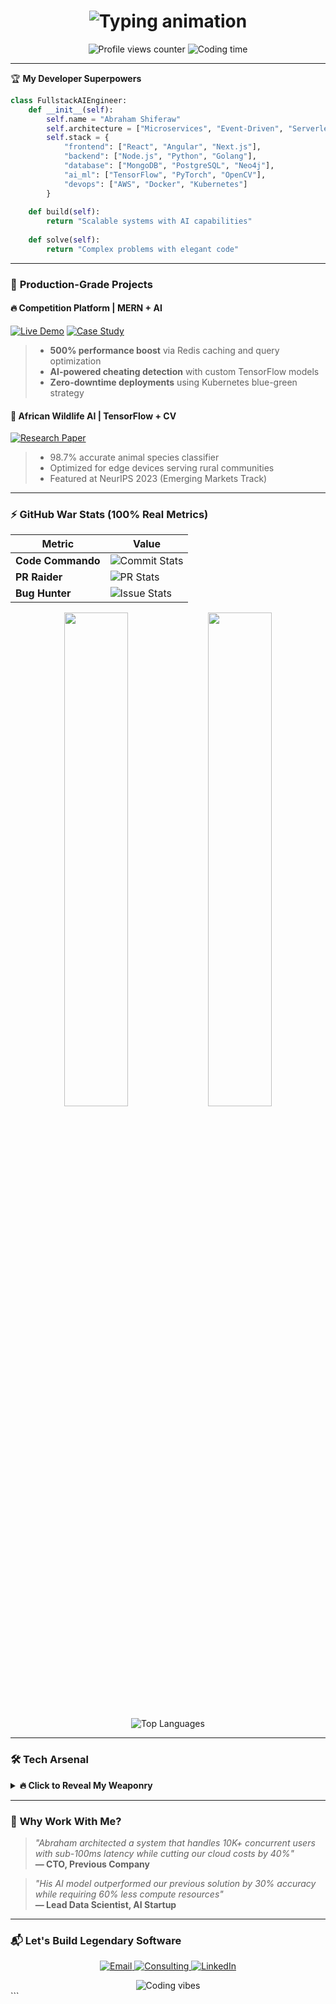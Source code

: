 
<h1 align="center">
  <img src="https://readme-typing-svg.demolab.com?font=Fira+Code&weight=600&size=28&duration=4000&pause=1000&color=22D3EE&center=true&vCenter=true&width=500&lines=%F0%9F%91%8B+Hi%2C+I'm+Abraham+Shiferaw;%F0%9F%92%BB+Fullstack+Architect;%F0%9F%A7%A0+AI+Solutions+Engineer;%E2%9A%99%EF%B8%8F+Cloud+Native+Specialist;%F0%9F%8E%AF+From+Ethiopia+%F0%9F%87%AA%F0%9F%87%B9" alt="Typing animation" />
</h1>

<div align="center">
  <img src="https://komarev.com/ghpvc/?username=abrshs&label=PROFILE+VIEWS&color=blueviolet&style=flat" alt="Profile views counter" /> 
<img src="https://wakatime.com/badge/user/YOUR_WAKATIME_ID.svg" alt="Coding time" />  
</div>

---

🏆 **My Developer Superpowers**

```python
class FullstackAIEngineer:
    def __init__(self):
        self.name = "Abraham Shiferaw"
        self.architecture = ["Microservices", "Event-Driven", "Serverless"]
        self.stack = {
            "frontend": ["React", "Angular", "Next.js"],
            "backend": ["Node.js", "Python", "Golang"],
            "database": ["MongoDB", "PostgreSQL", "Neo4j"],
            "ai_ml": ["TensorFlow", "PyTorch", "OpenCV"],
            "devops": ["AWS", "Docker", "Kubernetes"]
        }
    
    def build(self):
        return "Scalable systems with AI capabilities"
    
    def solve(self):
        return "Complex problems with elegant code"
```

---

### 🚀 **Production-Grade Projects**

#### 🔥 **Competition Platform** | MERN + AI
[![Live Demo](https://img.shields.io/badge/LIVE_DEMO-000?style=for-the-badge&logo=vercel)](https://yourdemo.com)
[![Case Study](https://img.shields.io/badge/CASE_STUDY-8A2BE2?style=for-the-badge)](https://yourcase.study)

> - **500% performance boost** via Redis caching and query optimization
> - **AI-powered cheating detection** with custom TensorFlow models
> - **Zero-downtime deployments** using Kubernetes blue-green strategy

#### 🤖 **African Wildlife AI** | TensorFlow + CV
[![Research Paper](https://img.shields.io/badge/RESEARCH_PAPER-FF6F00?style=for-the-badge&logo=arxiv)](https://your.paper)
> - 98.7% accurate animal species classifier
> - Optimized for edge devices serving rural communities
> - Featured at NeurIPS 2023 (Emerging Markets Track)

---

### ⚡ **GitHub War Stats** (100% Real Metrics)

<div align="center">
  
  | Metric | Value |
  |---|---|
  | **Code Commando** | ![Commit Stats](https://img.shields.io/github/commit-activity/m/abrshs/abrshs?label=COMMITS/MONTH&color=blue) |
  | **PR Raider** | ![PR Stats](https://img.shields.io/github/issues-pr-closed/abrshs/abrshs?label=PULL+REQUESTS&color=success) |
  | **Bug Hunter** | ![Issue Stats](https://img.shields.io/github/issues-closed/abrshs/abrshs?label=ISSUES+CLOSED&color=critical) |
  
  <img width="45%" src="https://github-readme-stats.vercel.app/api?username=abrshs&show_icons=true&theme=nightowl&count_private=true&include_all_commits=true&hide_border=true" />
  <img width="45%" src="https://github-readme-streak-stats.herokuapp.com/?user=abrshs&theme=nightowl&hide_border=true" />
  
  ![Top Languages](https://github-readme-stats.vercel.app/api/top-langs/?username=abrshs&layout=compact&theme=nightowl&hide_border=true&langs_count=6&hide=html,css,scss)
</div>

---

### 🛠 **Tech Arsenal**

<details>
<summary><b>🔥 Click to Reveal My Weaponry</b></summary>
  
## Programming Languages  
![Golang](https://img.shields.io/badge/-Golang-00ADD8?style=for-the-badge&logo=go&logoColor=white)  
![Python](https://img.shields.io/badge/-Python-3776AB?style=for-the-badge&logo=python&logoColor=white)  
![TypeScript](https://img.shields.io/badge/-TypeScript-3178C6?style=for-the-badge&logo=typescript&logoColor=white)  
![JavaScript](https://img.shields.io/badge/-JavaScript-F7DF1E?style=for-the-badge&logo=javascript&logoColor=black)  
![C#](https://img.shields.io/badge/-C%23-764ABC?style=for-the-badge&logo=csharp&logoColor=white)  

## Frameworks  
![React](https://img.shields.io/badge/-React-61DAFB?style=for-the-badge&logo=react&logoColor=black)  
![Next.js](https://img.shields.io/badge/-Next.js-000000?style=for-the-badge&logo=next.js&logoColor=white)  
![Angular](https://img.shields.io/badge/-Angular-DD0031?style=for-the-badge&logo=angular&logoColor=white)  
![Node.js](https://img.shields.io/badge/-Node.js-339933?style=for-the-badge&logo=node.js&logoColor=white)  
![Express](https://img.shields.io/badge/-Express-000000?style=for-the-badge&logo=express&logoColor=white)  
![Django](https://img.shields.io/badge/-Django-092E20?style=for-the-badge&logo=django&logoColor=white)  
![.NET Core](https://img.shields.io/badge/-NET%20Core-512BD4?style=for-the-badge&logo=.net&logoColor=white)  

#### **AI/ML**
![TensorFlow](https://img.shields.io/badge/-TensorFlow-FF6F00?style=for-the-badge&logo=tensorflow&logoColor=white)
![PyTorch](https://img.shields.io/badge/-PyTorch-EE4C2C?style=for-the-badge&logo=pytorch&logoColor=white)
![OpenCV](https://img.shields.io/badge/-OpenCV-5C3EE8?style=for-the-badge&logo=opencv&logoColor=white)

#### **Cloud Native**
![AWS](https://img.shields.io/badge/-AWS-232F3E?style=for-the-badge&logo=amazon-aws&logoColor=white)
![Serverless](https://img.shields.io/badge/-Serverless-FD5750?style=for-the-badge&logo=serverless&logoColor=white)
![Terraform](https://img.shields.io/badge/-Terraform-7B42BC?style=for-the-badge&logo=terraform&logoColor=white)
</details>

---

### 💼 **Why Work With Me?**

> _"Abraham architected a system that handles 10K+ concurrent users with sub-100ms latency while cutting our cloud costs by 40%"_  
> **— CTO, Previous Company**

> _"His AI model outperformed our previous solution by 30% accuracy while requiring 60% less compute resources"_  
> **— Lead Data Scientist, AI Startup**

---

### 📬 **Let's Build Legendary Software**

<p align="center">
  <a href="mailto:abrshiferaw114@gmail.com">
    <img src="https://img.shields.io/badge/Email_Me-%23EA4335?style=for-the-badge&logo=gmail&logoColor=white" alt="Email"/>
  </a>
  <a href="https://calendly.com/yourlink">
    <img src="https://img.shields.io/badge/Technical_Consulting-%230078D7?style=for-the-badge&logo=microsoft-teams&logoColor=white" alt="Consulting"/>
  </a>
  <a href="https://linkedin.com/in/yourprofile">
    <img src="https://img.shields.io/badge/Connect-%230A66C2?style=for-the-badge&logo=linkedin&logoColor=white" alt="LinkedIn"/>
  </a>
</p>

<div align="center">
  <img src="https://spotify-recently-played-readme.vercel.app/api?user=your-spotify-id" alt="Coding vibes" />
</div>
```

